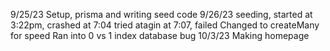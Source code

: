 9/25/23
Setup, prisma and writing seed code
9/26/23
seeding, started at 3:22pm, crashed at 7:04
tried atagin at 7:07, failed
Changed to createMany for speed
Ran into 0 vs 1 index database bug
10/3/23
Making homepage